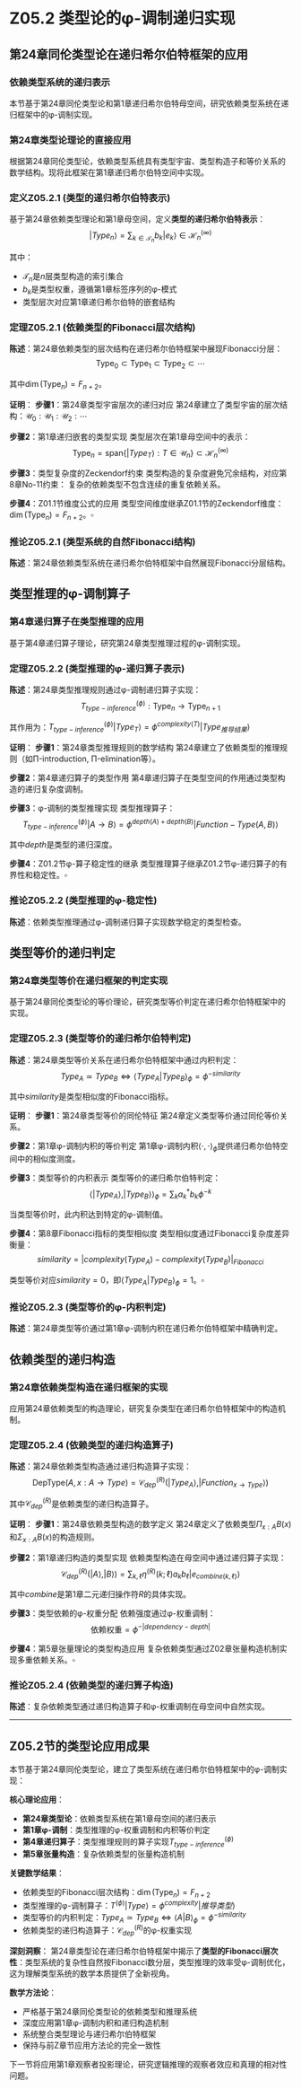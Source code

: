 # Z05.2 类型论的φ-调制递归实现

## 第24章同伦类型论在递归希尔伯特框架的应用

### 依赖类型系统的递归表示

本节基于第24章同伦类型论和第1章递归希尔伯特母空间，研究依赖类型系统在递归框架中的φ-调制实现。

### 第24章类型论理论的直接应用

根据第24章同伦类型论，依赖类型系统具有类型宇宙、类型构造子和等价关系的数学结构。现将此框架在第1章递归希尔伯特空间中实现。

### 定义Z05.2.1 (类型的递归希尔伯特表示)

基于第24章依赖类型理论和第1章母空间，定义**类型的递归希尔伯特表示**：
$$|Type_n\rangle = \sum_{k \in \mathcal{T}_n} b_k |e_k\rangle \in \mathcal{H}_n^{(\infty)}$$

其中：
- $\mathcal{T}_n$是$n$层类型构造的索引集合
- $b_k$是类型权重，遵循第1章标签序列的φ-模式
- 类型层次对应第1章递归希尔伯特的嵌套结构

### 定理Z05.2.1 (依赖类型的Fibonacci层次结构)

**陈述**：第24章依赖类型的层次结构在递归希尔伯特框架中展现Fibonacci分层：
$$\text{Type}_0 \subset \text{Type}_1 \subset \text{Type}_2 \subset \cdots$$

其中$\dim(\text{Type}_n) = F_{n+2}$。

**证明**：
**步骤1**：第24章类型宇宙层次的递归对应
第24章建立了类型宇宙的层次结构：$\mathcal{U}_0 : \mathcal{U}_1 : \mathcal{U}_2 : \cdots$

**步骤2**：第1章递归嵌套的类型实现
类型层次在第1章母空间中的表示：
$$\text{Type}_n = \text{span}\{|Type_T\rangle : T \in \mathcal{U}_n\} \subset \mathcal{H}_n^{(\infty)}$$

**步骤3**：类型复杂度的Zeckendorf约束
类型构造的复杂度避免冗余结构，对应第8章No-11约束：
复杂的依赖类型不包含连续的重复依赖关系。

**步骤4**：Z01.1节维度公式的应用
类型空间维度继承Z01.1节的Zeckendorf维度：$\dim(\text{Type}_n) = F_{n+2}$。$\square$

### 推论Z05.2.1 (类型系统的自然Fibonacci结构)

**陈述**：第24章依赖类型系统在递归希尔伯特框架中自然展现Fibonacci分层结构。

## 类型推理的φ-调制算子

### 第4章递归算子在类型推理的应用

基于第4章递归算子理论，研究第24章类型推理过程的φ-调制实现。

### 定理Z05.2.2 (类型推理的φ-递归算子表示)

**陈述**：第24章类型推理规则通过φ-调制递归算子实现：
$$T_{type-inference}^{(\phi)}: \text{Type}_n \to \text{Type}_{n+1}$$

其作用为：$T_{type-inference}^{(\phi)} |Type_T\rangle = \phi^{complexity(T)} |Type_{推导结果}\rangle$

**证明**：
**步骤1**：第24章类型推理规则的数学结构
第24章建立了依赖类型的推理规则（如Π-introduction, Π-elimination等）。

**步骤2**：第4章递归算子的类型作用
第4章递归算子在类型空间的作用通过类型构造的递归复杂度调制。

**步骤3**：φ-调制的类型推理实现
类型推理算子：
$$T_{type-inference}^{(\phi)} |A \to B\rangle = \phi^{depth(A)+depth(B)} |Function-Type(A,B)\rangle$$

其中$depth$是类型的递归深度。

**步骤4**：Z01.2节φ-算子稳定性的继承
类型推理算子继承Z01.2节φ-递归算子的有界性和稳定性。$\square$

### 推论Z05.2.2 (类型推理的φ-稳定性)

**陈述**：依赖类型推理通过φ-调制递归算子实现数学稳定的类型检查。

## 类型等价的递归判定

### 第24章类型等价在递归框架的判定实现

基于第24章同伦类型论的等价理论，研究类型等价判定在递归希尔伯特框架中的实现。

### 定理Z05.2.3 (类型等价的递归希尔伯特判定)

**陈述**：第24章类型等价关系在递归希尔伯特框架中通过内积判定：
$$Type_A \simeq Type_B \Leftrightarrow \langle Type_A | Type_B \rangle_\phi = \phi^{-similarity}$$

其中$similarity$是类型相似度的Fibonacci指标。

**证明**：
**步骤1**：第24章类型等价的同伦特征
第24章定义类型等价通过同伦等价关系。

**步骤2**：第1章φ-调制内积的等价判定
第1章φ-调制内积$\langle \cdot, \cdot \rangle_\phi$提供递归希尔伯特空间中的相似度测度。

**步骤3**：类型等价的内积表示
类型等价的递归希尔伯特判定：
$$\langle |Type_A\rangle, |Type_B\rangle \rangle_\phi = \sum_{k} a_k^* b_k \phi^{-k}$$

当类型等价时，此内积达到特定的φ-调制值。

**步骤4**：第8章Fibonacci指标的类型相似度
类型相似度通过Fibonacci复杂度差异衡量：
$$similarity = |complexity(Type_A) - complexity(Type_B)|_{Fibonacci}$$

类型等价对应$similarity = 0$，即$\langle Type_A | Type_B \rangle_\phi = 1$。$\square$

### 推论Z05.2.3 (类型等价的φ-内积判定)

**陈述**：第24章类型等价通过第1章φ-调制内积在递归希尔伯特框架中精确判定。

## 依赖类型的递归构造

### 第24章依赖类型构造在递归框架的实现

应用第24章依赖类型的构造理论，研究复杂类型在递归希尔伯特框架中的构造机制。

### 定理Z05.2.4 (依赖类型的递归构造算子)

**陈述**：第24章依赖类型构造通过递归构造算子实现：
$$\text{DepType}(A, x:A \to Type) = \mathcal{C}_{dep}^{(R)}(|Type_A\rangle, |Function_{x \to Type}\rangle)$$

其中$\mathcal{C}_{dep}^{(R)}$是依赖类型的递归构造算子。

**证明**：
**步骤1**：第24章依赖类型构造的数学定义
第24章定义了依赖类型$\Pi_{x:A} B(x)$和$\Sigma_{x:A} B(x)$的构造规则。

**步骤2**：第1章递归构造的类型实现
依赖类型构造在母空间中通过递归算子实现：
$$\mathcal{C}_{dep}^{(R)}(|A\rangle, |B\rangle) = \sum_{k,\ell} \eta^{(R)}(k;\ell) a_k b_\ell |e_{combine(k,\ell)}\rangle$$

其中$combine$是第1章二元递归操作符$R$的具体实现。

**步骤3**：类型依赖的φ-权重分配
依赖强度通过φ-权重调制：
$$\text{依赖权重} = \phi^{-|dependency-depth|}$$

**步骤4**：第5章张量理论的类型构造应用
复杂依赖类型通过Z02章张量构造机制实现多重依赖关系。$\square$

### 推论Z05.2.4 (依赖类型的递归算子构造)

**陈述**：复杂依赖类型通过递归构造算子和φ-权重调制在母空间中自然实现。

---

## Z05.2节的类型论应用成果

本节基于第24章同伦类型论，建立了类型系统在递归希尔伯特框架中的φ-调制实现：

**核心理论应用**：
- **第24章类型论**：依赖类型系统在第1章母空间的递归表示
- **第1章φ-调制**：类型推理的φ-权重调制和内积等价判定
- **第4章递归算子**：类型推理规则的算子实现$T_{type-inference}^{(\phi)}$
- **第5章张量构造**：复杂依赖类型的张量构造机制

**关键数学结果**：
- 依赖类型的Fibonacci层次结构：$\dim(\text{Type}_n) = F_{n+2}$
- 类型推理的φ-调制算子：$T^{(\phi)} |Type\rangle = \phi^{complexity} |推导类型\rangle$
- 类型等价的内积判定：$Type_A \simeq Type_B \Leftrightarrow \langle A|B\rangle_\phi = \phi^{-similarity}$
- 依赖类型的递归构造算子：$\mathcal{C}_{dep}^{(R)}$的φ-权重实现

**深刻洞察**：
第24章类型论在递归希尔伯特框架中揭示了**类型的Fibonacci层次性**：类型系统的复杂性自然按Fibonacci数分层，类型推理的效率受φ-调制优化，这为理解类型系统的数学本质提供了全新视角。

**数学方法论**：
- 严格基于第24章同伦类型论的依赖类型和推理系统
- 深度应用第1章φ-调制内积和递归构造机制
- 系统整合类型理论与递归希尔伯特框架
- 保持与前Z章节应用方法论的完全一致性

下一节将应用第1章观察者投影理论，研究逻辑推理的观察者效应和真理的相对性问题。